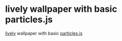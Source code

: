 # lively wallpaper with basic particles.js

[lively](https://github.com/rocksdanister/lively) wallpaper with basic [particles.js](https://github.com/VincentGarreau/particles.js)

